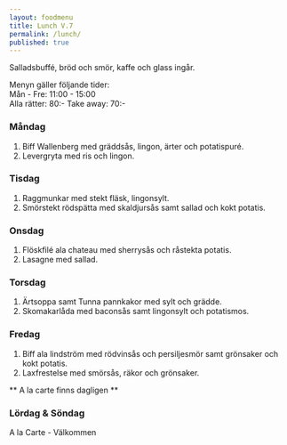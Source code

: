 ```yaml
---
layout: foodmenu
title: Lunch V.7
permalink: /lunch/
published: true
---
```

Salladsbuffé, bröd och smör, kaffe och glass ingår.

Menyn gäller följande tider:  
Mån - Fre: 11:00 - 15:00  
Alla rätter: 80:- Take away: 70:- 

### Måndag

1. Biff Wallenberg med gräddsås, lingon, ärter och potatispuré.
2. Levergryta med ris och lingon.

### Tisdag

1. Raggmunkar med stekt fläsk, lingonsylt.
2. Smörstekt rödspätta med skaldjursås samt sallad och kokt potatis.


### Onsdag

1. Flöskfilé ala chateau med sherrysås och råstekta potatis.
2. Lasagne med sallad.

### Torsdag
 
1. Ärtsoppa samt Tunna pannkakor med sylt och grädde.
2. Skomakarlåda med baconsås samt lingonsylt och potatismos.
 
### Fredag
 
1. Biff ala lindström med rödvinsås och persiljesmör samt grönsaker och kokt potatis.
2. Laxfrestelse med smörsås, räkor och grönsaker.

** A la carte finns dagligen **  

### Lördag & Söndag
A la Carte - Välkommen
